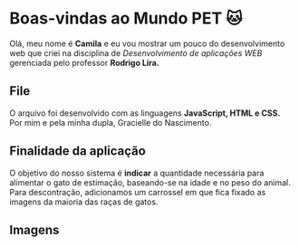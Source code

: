 # Boas-vindas ao Mundo PET 🐱

Olá, meu nome é **Camila** e eu vou mostrar um pouco do desenvolvimento web que criei na disciplina de *Desenvolvimento de aplicações WEB* gerenciada pelo professor **Rodrigo Lira.**



## File

O arquivo foi desenvolvido com as linguagens **JavaScript, HTML e CSS.** Por mim e pela minha dupla, Gracielle do Nascimento.


## Finalidade da aplicação
O objetivo do nosso sistema é **indicar** a quantidade necessária para alimentar o gato de estimação, baseando-se na idade e no peso do animal. Para descontração, adicionamos um carrossel em que fica fixado as imagens da maioria das raças de gatos. 

## Imagens
<img scr="../img/especial/projeto1.jpg">

<img scr="../img/especial/projeto2.png">
